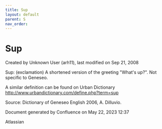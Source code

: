 ```yaml
---
title: Sup
layout: default
parent: S
nav_order:
---
```


# Sup

Created by  Unknown User (arh11), last modified on Sep 21, 2008

Sup: (exclamation) A shortened version of the greeting &quot;What's up?&quot;. Not specific to Geneseo.

A similar definition can be found on Urban Dictionary http://www.urbandictionary.com/define.php?term=sup

Source: Dictionary of Geneseo English 2006, A. Dilluvio.

Document generated by Confluence on May 22, 2023 12:37

Atlassian
